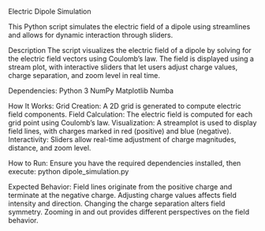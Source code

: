 Electric Dipole Simulation

This Python script simulates the electric field of a dipole using streamlines and allows for dynamic interaction through sliders.

Description
The script visualizes the electric field of a dipole by solving for the electric field vectors using Coulomb’s law. The field is displayed using a stream plot, with interactive sliders that let users adjust charge values, charge separation, and zoom level in real time.

Dependencies:
Python 3
NumPy
Matplotlib
Numba

How It Works:
Grid Creation: A 2D grid is generated to compute electric field components.
Field Calculation: The electric field is computed for each grid point using Coulomb’s law.
Visualization: A streamplot is used to display field lines, with charges marked in red (positive) and blue (negative).
Interactivity: Sliders allow real-time adjustment of charge magnitudes, distance, and zoom level.

How to Run:
Ensure you have the required dependencies installed, then execute:
python dipole_simulation.py

Expected Behavior:
Field lines originate from the positive charge and terminate at the negative charge.
Adjusting charge values affects field intensity and direction.
Changing the charge separation alters field symmetry.
Zooming in and out provides different perspectives on the field behavior.
